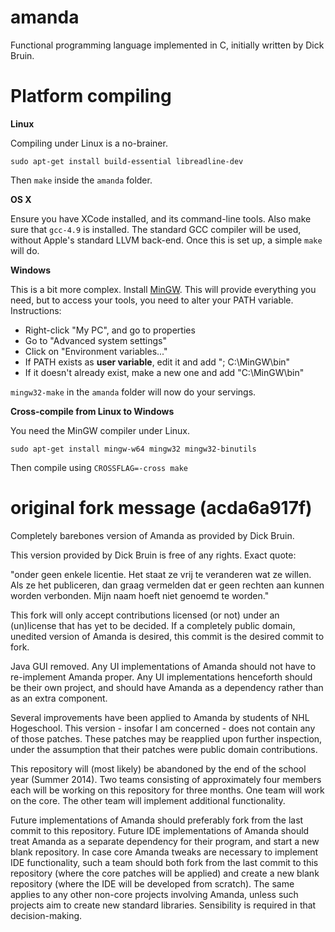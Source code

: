 amanda
======

Functional programming language implemented in C, initially written by
Dick Bruin.

Platform compiling
======
<b>Linux</b>

Compiling under Linux is a no-brainer.

    sudo apt-get install build-essential libreadline-dev

Then `make` inside the `amanda` folder.

<b>OS X</b>

Ensure you have XCode installed, and its command-line tools. Also make
sure that `gcc-4.9` is installed. The standard GCC compiler will be
used, without Apple's standard LLVM back-end. Once this is set up,
a simple `make` will do.

<b>Windows</b>

This is a bit more complex. Install [MinGW](http://www.mingw.org/).
This will provide everything you need, but to access your tools, you
need to alter your PATH variable. Instructions:

* Right-click "My PC", and go to properties
* Go to "Advanced system settings"
* Click on "Environment variables..."
* If PATH exists as <b>user variable</b>, edit it and add "; C:\MinGW\bin"
* If it doesn't already exist, make a new one and add "C:\MinGW\bin"

`mingw32-make` in the `amanda` folder will now do your servings.

<b>Cross-compile from Linux to Windows</b>

You need the MinGW compiler under Linux.

    sudo apt-get install mingw-w64 mingw32 mingw32-binutils

Then compile using `CROSSFLAG=-cross make`

original fork message (acda6a917f)
======

Completely barebones version of Amanda as provided by Dick Bruin.

This version provided by Dick Bruin is free of any rights. Exact quote:

"onder geen enkele licentie.
Het staat ze vrij te veranderen wat ze willen. Als ze het publiceren,
dan graag vermelden dat er geen rechten aan kunnen worden verbonden.
Mijn naam hoeft niet genoemd te worden."

This fork will only accept contributions licensed (or not) under an
(un)license that has yet to be decided. If a completely public domain,
unedited version of Amanda is desired, this commit is the desired commit
to fork.

Java GUI removed. Any UI implementations of Amanda should not have to
re-implement Amanda proper. Any UI implementations henceforth should be
their own project, and should have Amanda as a dependency rather than as
an extra component.

Several improvements have been applied to Amanda by students of NHL
Hogeschool. This version - insofar I am concerned - does not contain any
of those patches. These patches may be reapplied upon further
inspection, under the assumption that their patches were public domain
contributions.

This repository will (most likely) be abandoned by the end of the school
year (Summer 2014). Two teams consisting of approximately four members
each will be working on this repository for three months. One team will
work on the core. The other team will implement additional
functionality.

Future implementations of Amanda should preferably fork from the last
commit to this repository. Future IDE implementations of Amanda should
treat Amanda as a separate dependency for their program, and start a new
blank repository. In case core Amanda tweaks are necessary to implement
IDE functionality, such a team should both fork from the last commit to
this repository (where the core patches will be applied) and create a
new blank repository (where the IDE will be developed from scratch). The
same applies to any other non-core projects involving Amanda, unless
such projects aim to create new standard libraries. Sensibility is
required in that decision-making.
